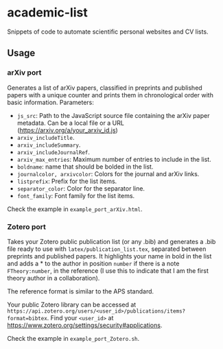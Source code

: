 # academic-list
Snippets of code to automate scientific personal websites and CV lists.

## Usage
### arXiv port
Generates a list of arXiv papers, classified in preprints and published papers with a unique counter and prints them in chronological order with basic information.
Parameters:
- `js_src`: Path to the JavaScript source file containing the arXiv paper metadata. Can be a local file or a URL (https://arxiv.org/a/your_arxiv_id.js)
- `arxiv_includeTitle`.
- `arxiv_includeSummary`.
- `arxiv_includeJournalRef`.
- `arxiv_max_entries`: Maximum number of entries to include in the list.
- `boldname`: name that should be bolded in the list.
- `journalcolor, arxivcolor`: Colors for the journal and arXiv links.
- `listprefix`: Prefix for the list items.
- `separator_color`: Color for the separator line.
- `font_family`: Font family for the list items.

Check the example in `example_port_arXiv.html`. 

### Zotero port
Takes your Zotero public publication list (or any .bib) and generates a .bib file ready to use with `latex/publication_list.tex`, separated between preprints and published papers. It highlights your name in bold in the list and adds a * to the author in position `number` if there is a note `FTheory:number`, in the reference (I use this to indicate that I am the first theory author in a collaboration).

The reference format is similar to the APS standard.

Your public Zotero library can be accessed at `https://api.zotero.org/users/<user_id>/publications/items?format=bibtex`. Find your `<user_id>` at https://www.zotero.org/settings/security#applications.

Check the example in `example_port_Zotero.sh`.